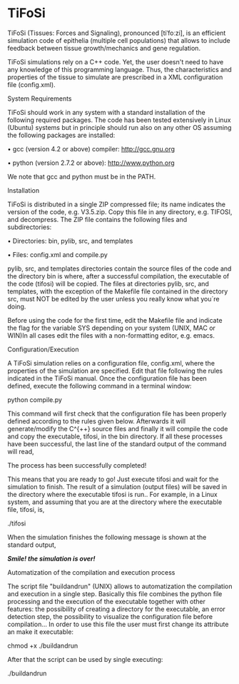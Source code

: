 # TiFoSi
TiFoSi (Tissues: Forces and Signaling), pronounced [tiˈfoːzi], is an efficient simulation code of epithelia (multiple cell populations) that allows to include feedback between tissue growth/mechanics and gene regulation.

TiFoSi simulations rely on a C++ code. Yet, the user doesn't need to have any knowledge of this programming language. Thus, the characteristics and properties of the tissue to simulate are prescribed in a XML configuration file (config.xml).

System Requirements

TiFoSi should work in any system with a standard installation of the following required packages. The code has been tested extensively in Linux (Ubuntu) systems but in principle should run also on any other OS assuming the following packages are installed:

• gcc (version 4.2 or above) compiler: http://gcc.gnu.org

• python (version 2.7.2 or above): http://www.python.org

We note that gcc and python must be in the PATH.

Installation

TiFoSi is distributed in a single ZIP compressed file; its name indicates the version of the code, e.g. V3.5.zip. Copy this file in any directory, e.g. TIFOSI, and decompress. The ZIP file contains the following files and subdirectories:

• Directories: bin, pylib, src, and templates

• Files: config.xml and compile.py

pylib, src, and templates directories contain the source files of the code and the directory bin is where, after a successful compilation, the executable of the code (tifosi) will be copied. The files at directories pylib, src, and templates, with the exception of the Makefile file contained in the directory src, must NOT be edited by the user unless you really know what you´re doing.

Before using the code for the first time, edit the Makefile file and indicate the flag for the variable SYS depending on your system (UNIX, MAC or WIN)In all cases edit the files with a non-formatting editor, e.g. emacs.

Configuration/Execution

A TiFoSi simulation relies on a configuration file, config.xml, where the properties of the simulation are specified. Edit that file following the rules indicated in the TiFoSi manual. Once the configuration file has been defined, execute the following command in a terminal window:

python compile.py

This command will first check that the configuration file has been properly defined according to the rules given below. Afterwards it will generate/modify the C^{++} source files and finally it will compile the code and copy the executable, tifosi, in the bin directory. If all these processes have been successful, the last line of the standard output of the command will read,

The process has been successfully completed!

This means that you are ready to go! Just execute tifosi and wait for the simulation to finish. The result of a simulation (output files) will be saved in the directory where the executable tifosi is run.. For example, in a Linux system, and assuming that you are at the directory where the executable file, tifosi, is,

./tifosi

When the simulation finishes the following message is shown at the standard output,

***********************Smile! the simulation is over!***********************

Automatization of the compilation and execution process

The script file "buildandrun" (UNIX) allows to automatization the compilation and execution in a single step. Basically this file combines the python file processing and the execution of the executable together with other features: the possibility of creating a directory for the executable, an error detection step, the possibility to visualize the configuration file before compilation...
In order to use this file the user must first change its attribute an make it executable:

chmod +x ./buildandrun

After that the script can be used by single executing:

./buildandrun
